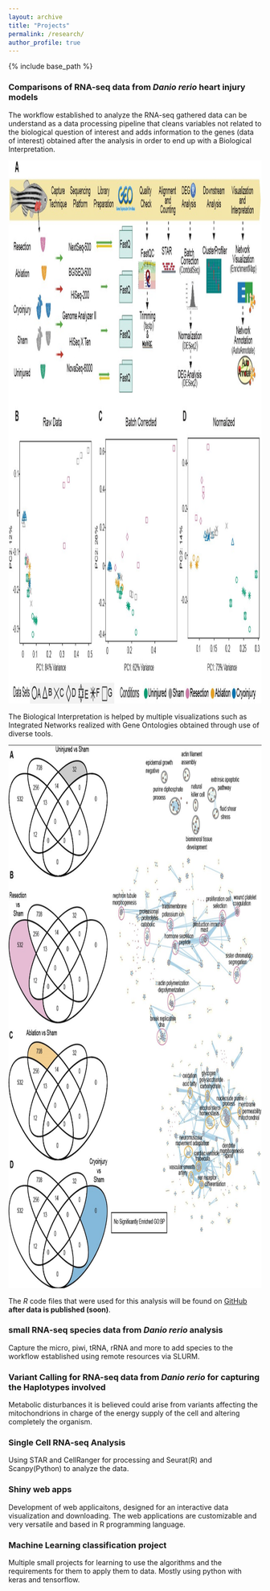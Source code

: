 ```yaml
---
layout: archive
title: "Projects"
permalink: /research/
author_profile: true
---
```


{% include base_path %}

### Comparisons of RNA-seq data from *Danio rerio* heart injury models

The workflow established to analyze the RNA-seq gathered data can be understand as a data processing pipeline that cleans variables not related to the biological question of interest and adds information to the genes (data of interest) obtained after the analysis in order to end up with a Biological Interpretation.

<img alt="alt_text" width="1920px" height="1080px" src="images/screen_work.jpg" />


The Biological Interpretation is helped by multiple visualizations such as Integrated Networks realized with Gene Ontologies obtained through use of diverse tools.

<img alt="alt_text" width="1920px" height="1080px" src="images/screen_net.jpg"/>

The *R* code files that were used for this analysis will be found on <a href="https://github.com/j">GitHub</a> **after data is published (soon)**.


### small RNA-seq species data from *Danio rerio* analysis

Capture the micro, piwi, tRNA, rRNA and more to add species to the workflow established using remote resources via SLURM.



### Variant Calling for  RNA-seq data from *Danio rerio* for capturing the Haplotypes involved

Metabolic disturbances it is believed could arise from variants affecting the mitochondrions in charge of the energy supply of the cell and altering completely the organism.


### Single Cell RNA-seq Analysis

Using STAR and CellRanger for processing and Seurat(R) and Scanpy(Python) to analyze the data.

### Shiny web apps

Development of web applicaitons, designed for an interactive data visualization and downloading.
The web applications are customizable and very versatile and based in R programming language.

### Machine Learning classification project

Multiple small projects for learning to use the algorithms and the requirements for them to apply them to data.
Mostly using python with keras and tensorflow.



